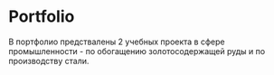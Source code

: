 # Portfolio

В портфолио предствалены 2 учебных проекта в сфере промышленности - по обогащению золотосодержащей руды и по производству стали.

